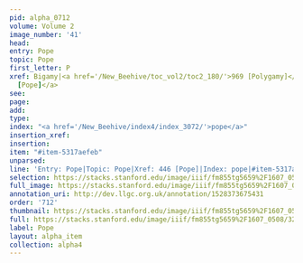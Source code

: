 ```yaml
---
pid: alpha_0712
volume: Volume 2
image_number: '41'
head: 
entry: Pope
topic: Pope
first_letter: P
xref: Bigamy|<a href='/New_Beehive/toc_vol2/toc2_180/'>969 [Polygamy]</a>|<a href='/New_Beehive/toc_vol2/toc2_112/'>446
  [Pope]</a>
see: 
page: 
add: 
type: 
index: "<a href='/New_Beehive/index4/index_3072/'>pope</a>"
insertion_xref: 
insertion: 
item: "#item-5317aefeb"
unparsed: 
line: 'Entry: Pope|Topic: Pope|Xref: 446 [Pope]|Index: pope|#item-5317aefeb'
selection: https://stacks.stanford.edu/image/iiif/fm855tg5659%2F1607_0508/321,2536,3035,457/full/0/default.jpg
full_image: https://stacks.stanford.edu/image/iiif/fm855tg5659%2F1607_0508/full/full/0/default.jpg
annotation_uri: http://dev.llgc.org.uk/annotation/1528373675431
order: '712'
thumbnail: https://stacks.stanford.edu/image/iiif/fm855tg5659%2F1607_0508/321,2536,600,180/250,/0/default.jpg
full: https://stacks.stanford.edu/image/iiif/fm855tg5659%2F1607_0508/321,2536,3035,457/full/0/default.jpg
label: Pope
layout: alpha_item
collection: alpha4
---
```

